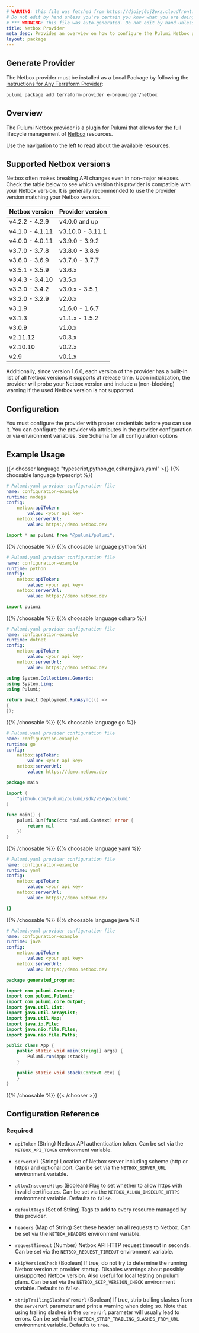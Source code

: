```yaml
---
# WARNING: this file was fetched from https://djoiyj6oj2oxz.cloudfront.net/docs/registry.opentofu.org/e-breuninger/netbox/4.0.0/index.md
# Do not edit by hand unless you're certain you know what you are doing!
# *** WARNING: This file was auto-generated. Do not edit by hand unless you're certain you know what you are doing! ***
title: Netbox Provider
meta_desc: Provides an overview on how to configure the Pulumi Netbox provider.
layout: package
---
```


## Generate Provider

The Netbox provider must be installed as a Local Package by following the [instructions for Any Terraform Provider](https://www.pulumi.com/registry/packages/terraform-provider/):

```bash
pulumi package add terraform-provider e-breuninger/netbox
```
## Overview

The Pulumi Netbox provider is a plugin for Pulumi that allows for the full lifecycle management of [Netbox](https://netboxlabs.com/docs/netbox/) resources.

Use the navigation to the left to read about the available resources.
## Supported Netbox versions
Netbox often makes breaking API changes even in non-major releases. Check the table below to see which version this provider is compatible with your Netbox version. It is generally recommended to use the provider version matching your Netbox version.

| Netbox version  | Provider version |
|-----------------|------------------|
| v4.2.2 - 4.2.9  | v4.0.0 and up    |
| v4.1.0 - 4.1.11 | v3.10.0 - 3.11.1 |
| v4.0.0 - 4.0.11 | v3.9.0 - 3.9.2   |
| v3.7.0 - 3.7.8  | v3.8.0 - 3.8.9   |
| v3.6.0 - 3.6.9  | v3.7.0 - 3.7.7   |
| v3.5.1 - 3.5.9  | v3.6.x           |
| v3.4.3 - 3.4.10 | v3.5.x           |
| v3.3.0 - 3.4.2  | v3.0.x - 3.5.1   |
| v3.2.0 - 3.2.9  | v2.0.x           |
| v3.1.9          | v1.6.0 - 1.6.7   |
| v3.1.3          | v1.1.x - 1.5.2   |
| v3.0.9          | v1.0.x           |
| v2.11.12        | v0.3.x           |
| v2.10.10        | v0.2.x           |
| v2.9            | v0.1.x           |

Additionally, since version 1.6.6, each version of the provider has a built-in list of all Netbox versions it supports at release time. Upon initialization, the provider will probe your Netbox version and include a (non-blocking) warning if the used Netbox version is not supported.
## Configuration
You must configure the provider with proper credentials before you can use it. You can configure the provider via attributes in the provider configuration or via environment variables. See Schema for all configuration options
## Example Usage

{{< chooser language "typescript,python,go,csharp,java,yaml" >}}
{{% choosable language typescript %}}
```yaml
# Pulumi.yaml provider configuration file
name: configuration-example
runtime: nodejs
config:
    netbox:apiToken:
        value: <your api key>
    netbox:serverUrl:
        value: https://demo.netbox.dev

```
```typescript
import * as pulumi from "@pulumi/pulumi";

```
{{% /choosable %}}
{{% choosable language python %}}
```yaml
# Pulumi.yaml provider configuration file
name: configuration-example
runtime: python
config:
    netbox:apiToken:
        value: <your api key>
    netbox:serverUrl:
        value: https://demo.netbox.dev

```
```python
import pulumi

```
{{% /choosable %}}
{{% choosable language csharp %}}
```yaml
# Pulumi.yaml provider configuration file
name: configuration-example
runtime: dotnet
config:
    netbox:apiToken:
        value: <your api key>
    netbox:serverUrl:
        value: https://demo.netbox.dev

```
```csharp
using System.Collections.Generic;
using System.Linq;
using Pulumi;

return await Deployment.RunAsync(() =>
{
});

```
{{% /choosable %}}
{{% choosable language go %}}
```yaml
# Pulumi.yaml provider configuration file
name: configuration-example
runtime: go
config:
    netbox:apiToken:
        value: <your api key>
    netbox:serverUrl:
        value: https://demo.netbox.dev

```
```go
package main

import (
	"github.com/pulumi/pulumi/sdk/v3/go/pulumi"
)

func main() {
	pulumi.Run(func(ctx *pulumi.Context) error {
		return nil
	})
}
```
{{% /choosable %}}
{{% choosable language yaml %}}
```yaml
# Pulumi.yaml provider configuration file
name: configuration-example
runtime: yaml
config:
    netbox:apiToken:
        value: <your api key>
    netbox:serverUrl:
        value: https://demo.netbox.dev

```
```yaml
{}
```
{{% /choosable %}}
{{% choosable language java %}}
```yaml
# Pulumi.yaml provider configuration file
name: configuration-example
runtime: java
config:
    netbox:apiToken:
        value: <your api key>
    netbox:serverUrl:
        value: https://demo.netbox.dev

```
```java
package generated_program;

import com.pulumi.Context;
import com.pulumi.Pulumi;
import com.pulumi.core.Output;
import java.util.List;
import java.util.ArrayList;
import java.util.Map;
import java.io.File;
import java.nio.file.Files;
import java.nio.file.Paths;

public class App {
    public static void main(String[] args) {
        Pulumi.run(App::stack);
    }

    public static void stack(Context ctx) {
    }
}
```
{{% /choosable %}}
{{< /chooser >}}
## Configuration Reference
### Required

- `apiToken` (String) Netbox API authentication token. Can be set via the `NETBOX_API_TOKEN` environment variable.
- `serverUrl` (String) Location of Netbox server including scheme (http or https) and optional port. Can be set via the `NETBOX_SERVER_URL` environment variable.

- `allowInsecureHttps` (Boolean) Flag to set whether to allow https with invalid certificates. Can be set via the `NETBOX_ALLOW_INSECURE_HTTPS` environment variable. Defaults to `false`.
- `defaultTags` (Set of String) Tags to add to every resource managed by this provider.
- `headers` (Map of String) Set these header on all requests to Netbox. Can be set via the `NETBOX_HEADERS` environment variable.
- `requestTimeout` (Number) Netbox API HTTP request timeout in seconds. Can be set via the `NETBOX_REQUEST_TIMEOUT` environment variable.
- `skipVersionCheck` (Boolean) If true, do not try to determine the running Netbox version at provider startup. Disables warnings about possibly unsupported Netbox version. Also useful for local testing on pulumi plans. Can be set via the `NETBOX_SKIP_VERSION_CHECK` environment variable. Defaults to `false`.
- `stripTrailingSlashesFromUrl` (Boolean) If true, strip trailing slashes from the `serverUrl` parameter and print a warning when doing so. Note that using trailing slashes in the `serverUrl` parameter will usually lead to errors. Can be set via the `NETBOX_STRIP_TRAILING_SLASHES_FROM_URL` environment variable. Defaults to `true`.
